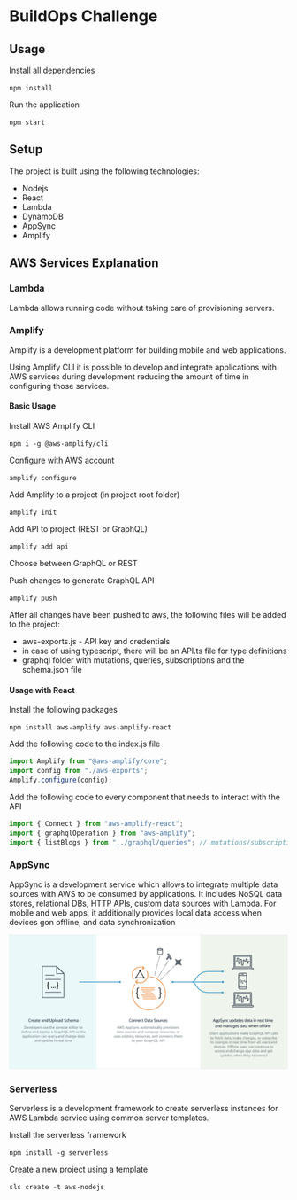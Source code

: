 # BuildOps Challenge

## Usage

Install all dependencies

`npm install`

Run the application

`npm start`

## Setup

The project is built using the following technologies:

- Nodejs
- React
- Lambda
- DynamoDB
- AppSync
- Amplify

## AWS Services Explanation

### Lambda

Lambda allows running code without taking care of provisioning servers.

### Amplify

Amplify is a development platform for building mobile and web applications.

Using Amplify CLI it is possible to develop and integrate applications with AWS services during development
reducing the amount of time in configuring those services.

#### Basic Usage

Install AWS Amplify CLI

`npm i -g @aws-amplify/cli`

Configure with AWS account

`amplify configure`

Add Amplify to a project (in project root folder)

`amplify init`

Add API to project (REST or GraphQL)

`amplify add api`

Choose between GraphQL or REST

Push changes to generate GraphQL API

`amplify push`

After all changes have been pushed to aws, the following files will be added to the project:

- aws-exports.js - API key and credentials
- in case of using typescript, there will be an API.ts file for type definitions
- graphql folder with mutations, queries, subscriptions and the schema.json file

#### Usage with React

Install the following packages

`npm install aws-amplify aws-amplify-react`

Add the following code to the index.js file

```javascript
import Amplify from "@aws-amplify/core";
import config from "./aws-exports";
Amplify.configure(config);
```

Add the following code to every component that needs to interact with the API

```javascript
import { Connect } from "aws-amplify-react";
import { graphqlOperation } from "aws-amplify";
import { listBlogs } from "../graphql/queries"; // mutations/subscriptions
```

### AppSync

AppSync is a development service which allows to integrate multiple data sources with AWS to be consumed by applications.
It includes NoSQL data stores, relational DBs, HTTP APIs, custom data sources with Lambda.
For mobile and web apps, it additionally provides local data access when devices gon offline, and data synchronization

![How it works](aws-appsync-arch.png)

### Serverless

Serverless is a development framework to create serverless instances for AWS Lambda service using common server templates.

Install the serverless framework

`npm install -g serverless`

Create a new project using a template

`sls create -t aws-nodejs`
